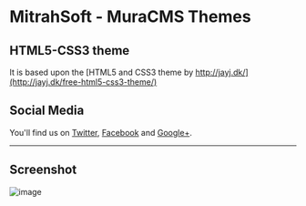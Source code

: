 # **MitrahSoft - MuraCMS Themes**

## **HTML5-CSS3 theme**

It is based upon the [HTML5 and CSS3 theme by http://jayj.dk/](http://jayj.dk/free-html5-css3-theme/)

## **Social Media**

You'll find us on [Twitter](https://twitter.com/#!/MitrahSoft), [Facebook](http://www.facebook.com/MitrahSoft) and [Google+](https://plus.google.com/106527713304113857789).


***

## **Screenshot**

![image](https://raw.github.com/MitrahSoft/MuraThemes/master/bigBusiness/HTML5_CSS3_MuraCMS_Theme.png)